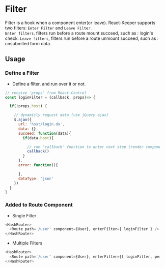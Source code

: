 # Filter

Filter is a hook when a component enter(or leave). React-Keeper supports two filters: `Enter Filter` and `Leave Filter`.  
`Enter filters`, filters run before a route mount succeed, such as : login's check.
`Leave filters`, filters run before a route unmount succeed, such as : unsubmited form data.

## Usage
### Define a Filter
* Define a fllter, and run over it or not.
```javascript
// receive 'props' from React-Control
const loginFilter = (callback, props)=> {

  if(!props.host) {

    // dynamicly request data (use jQuery ajax)
    $.ajax({
      url: 'host/login.do',
      data: {},
      succeed: function(data){
        if(data.host){

          // run 'callback' function to enter next step (render component or next filter)
          callback()            
        }
      },
      error: function(){

      },
      dataType: 'json'
    })
  }
}
```
### Added to Route Component
* Single Filter
```javascript
<HashRouter>
  <Route path='/user' component={User}, enterFilter={ loginFilter } />
</HashRouter>
```
* Multiple Filters
```javascript
<HashRouter>
  <Route path='/user' component={User}, enterFilter={[ loginFilter, permitFilter1, permitFilter2 ] } />
</HashRouter>
```
